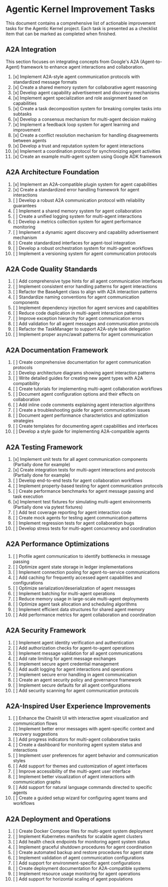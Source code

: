 # Agentic Kernel Improvement Tasks

This document contains a comprehensive list of actionable improvement tasks for the Agentic Kernel project. Each task is presented as a checklist item that can be marked as completed when finished.

## A2A Integration

This section focuses on integrating concepts from Google's A2A (Agent-to-Agent) framework to enhance agent interactions and collaboration.

1. [x] Implement A2A-style agent communication protocols with standardized message formats
2. [x] Create a shared memory system for collaborative agent reasoning
3. [x] Develop agent capability advertisement and discovery mechanisms
4. [x] Implement agent specialization and role assignment based on capabilities
5. [x] Create a task decomposition system for breaking complex tasks into subtasks
6. [x] Develop a consensus mechanism for multi-agent decision making
7. [x] Implement a feedback loop system for agent learning and improvement
8. [x] Create a conflict resolution mechanism for handling disagreements between agents
9. [x] Develop a trust and reputation system for agent interactions
10. [x] Implement a coordination protocol for synchronizing agent activities
11. [x] Create an example multi-agent system using Google ADK framework

## A2A Architecture Foundation

1. [x] Implement an A2A-compatible plugin system for agent capabilities
2. [x] Create a standardized error handling framework for agent interactions
3. [ ] Develop a robust A2A communication protocol with reliability guarantees
4. [ ] Implement a shared memory system for agent collaboration
5. [ ] Create a unified logging system for multi-agent interactions
6. [ ] Develop a metrics collection system for agent performance monitoring
7. [ ] Implement a dynamic agent discovery and capability advertisement mechanism
8. [ ] Create standardized interfaces for agent-tool integration
9. [ ] Develop a robust orchestration system for multi-agent workflows
10. [ ] Implement a versioning system for agent communication protocols

## A2A Code Quality Standards

1. [ ] Add comprehensive type hints for all agent communication interfaces
2. [ ] Implement consistent error handling patterns for agent interactions
3. [ ] Refactor the BaseAgent class to align with A2A interaction patterns
4. [ ] Standardize naming conventions for agent communication components
5. [ ] Implement dependency injection for agent services and capabilities
6. [ ] Reduce code duplication in multi-agent interaction patterns
7. [ ] Improve exception hierarchy for agent communication errors
8. [ ] Add validation for all agent messages and communication protocols
9. [ ] Refactor the TaskManager to support A2A-style task delegation
10. [ ] Implement proper async/await patterns for agent communication

## A2A Documentation Framework

1. [ ] Create comprehensive documentation for agent communication protocols
2. [ ] Develop architecture diagrams showing agent interaction patterns
3. [ ] Write detailed guides for creating new agent types with A2A compatibility
4. [ ] Create tutorials for implementing multi-agent collaboration workflows
5. [ ] Document agent configuration options and their effects on collaboration
6. [ ] Add inline code comments explaining agent interaction algorithms
7. [ ] Create a troubleshooting guide for agent communication issues
8. [ ] Document agent performance characteristics and optimization strategies
9. [ ] Create templates for documenting agent capabilities and interfaces
10. [ ] Develop a style guide for implementing A2A-compatible agents

## A2A Testing Framework

1. [x] Implement unit tests for all agent communication components (Partially done for example)
2. [x] Create integration tests for multi-agent interactions and protocols (Partially done for example)
3. [ ] Develop end-to-end tests for agent collaboration workflows
4. [ ] Implement property-based testing for agent communication protocols
5. [ ] Create performance benchmarks for agent message passing and task execution
6. [x] Implement test fixtures for simulating multi-agent environments (Partially done via pytest fixtures)
7. [ ] Add test coverage reporting for agent interaction code
8. [ ] Create mock agents for testing agent communication patterns
9. [ ] Implement regression tests for agent collaboration bugs
10. [ ] Develop stress tests for multi-agent concurrency and coordination

## A2A Performance Optimizations

1. [ ] Profile agent communication to identify bottlenecks in message passing
2. [ ] Optimize agent state storage in ledger implementations
3. [ ] Implement connection pooling for agent-to-service communications
4. [ ] Add caching for frequently accessed agent capabilities and configurations
5. [ ] Optimize serialization/deserialization of agent messages
6. [ ] Implement batching for multi-agent operations
7. [ ] Reduce memory usage in large-scale multi-agent deployments
8. [ ] Optimize agent task allocation and scheduling algorithms
9. [ ] Implement efficient data structures for shared agent memory
10. [ ] Add performance metrics for agent collaboration and coordination

## A2A Security Framework

1. [ ] Implement agent identity verification and authentication
2. [ ] Add authorization checks for agent-to-agent operations
3. [ ] Implement message validation for all agent communications
4. [ ] Add rate limiting for agent message exchanges
5. [ ] Implement secure agent credential management
6. [ ] Add audit logging for agent interactions and operations
7. [ ] Implement secure error handling in agent communication
8. [ ] Create an agent security policy and governance framework
9. [ ] Implement secure defaults for all agent configurations
10. [ ] Add security scanning for agent communication protocols

## A2A-Inspired User Experience Improvements

1. [ ] Enhance the Chainlit UI with interactive agent visualization and communication flows
2. [ ] Implement better error messages with agent-specific context and recovery suggestions
3. [ ] Add progress indicators for multi-agent collaborative tasks
4. [ ] Create a dashboard for monitoring agent system status and interactions
5. [ ] Implement user preferences for agent behavior and communication styles
6. [ ] Add support for themes and customization of agent interfaces
7. [ ] Improve accessibility of the multi-agent user interface
8. [ ] Implement better visualization of agent interactions with communication graphs
9. [ ] Add support for natural language commands directed to specific agents
10. [ ] Create a guided setup wizard for configuring agent teams and workflows

## A2A Deployment and Operations

1. [ ] Create Docker Compose files for multi-agent system deployment
2. [ ] Implement Kubernetes manifests for scalable agent clusters
3. [ ] Add health check endpoints for monitoring agent system status
4. [ ] Implement graceful shutdown procedures for agent coordination
5. [ ] Create automated backup and restore procedures for agent state
6. [ ] Implement validation of agent communication configurations
7. [ ] Add support for environment-specific agent configurations
8. [ ] Create deployment documentation for A2A-compatible systems
9. [ ] Implement resource usage monitoring for agent operations
10. [ ] Add support for horizontal scaling of agent populations

